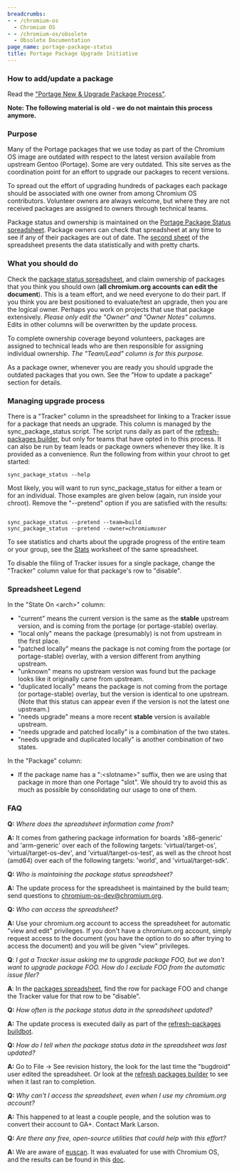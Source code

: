 ```yaml
---
breadcrumbs:
- - /chromium-os
  - Chromium OS
- - /chromium-os/obsolete
  - Obsolete Documentation
page_name: portage-package-status
title: Portage Package Upgrade Initiative
---
```


### How to add/update a package

Read the ["Portage New & Upgrade Package
Process"](/chromium-os/developer-library/guides/portage/package-upgrade-process/).

**Note: The following material is old - we do not maintain this process
anymore.**

### **Purpose**

Many of the Portage packages that we use today as part of the Chromium OS image
are outdated with respect to the latest version available from upstream Gentoo
(Portage). Some are very outdated. This site serves as the coordination point
for an effort to upgrade our packages to recent versions.

To spread out the effort of upgrading hundreds of packages each package should
be associated with one owner from among Chromium OS contributors. Volunteer
owners are always welcome, but where they are not received packages are assigned
to owners through technical teams.

Package status and ownership is maintained on the [Portage Package Status
spreadsheet](https://spreadsheets1.google.com/a/chromium.org/spreadsheet/ccc?key=tJuuSuHmrEMqdL5b8dkgBIA).
Package owners can check that spreadsheet at any time to see if any of their
packages are out of date. The [second
sheet](https://spreadsheets.google.com/a/chromium.org/spreadsheet/ccc?pli=1&key=0AsXDKtaHikmcdEp1dVN1SG1yRU1xZEw1Yjhka2dCSUE#gid=1)
of the spreadsheet presents the data statistically and with pretty charts.

### **What you should do**

Check the [package status
spreadsheet](https://spreadsheets1.google.com/a/chromium.org/spreadsheet/ccc?key=tJuuSuHmrEMqdL5b8dkgBIA),
and claim ownership of packages that you think you should own (**all
chromium.org accounts can edit the document**). This is a team effort, and we
need everyone to do their part. If you think you are best positioned to
evaluate/test an upgrade, then you are the logical owner. Perhaps you work on
projects that use that package extensively. *Please only edit the "Owner" and
"Owner Notes" columns.* Edits in other columns will be overwritten by the update
process.

To complete ownership coverage beyond volunteers, packages are assigned to
technical leads who are then responsible for assigning individual ownership.
*The "Team/Lead" column is for this purpose.*

As a package owner, whenever you are ready you should upgrade the outdated
packages that you own. See the "How to update a package" section for details.

### Managing upgrade process

There is a "Tracker" column in the spreadsheet for linking to a Tracker issue
for a package that needs an upgrade. This column is managed by the
sync_package_status script. The script runs daily as part of the
[refresh-packages
builder](http://build.chromium.org/p/chromiumos/builders/refresh%20packages),
but only for teams that have opted in to this process. It can also be run by
team leads or package owners whenever they like. It is provided as a
convenience. Run the following from within your chroot to get started:

```none
sync_package_status --help
```

Most likely, you will want to run sync_package_status for either a team or for
an individual. Those examples are given below (again, run inside your chroot).
Remove the "--pretend" option if you are satisfied with the results:

<pre><code>
sync_package_status --pretend --team=build
sync_package_status --pretend --owner=<i>chromiumuser</i>
</code></pre>

To see statistics and charts about the upgrade progress of the entire team or
your group, see the
[Stats](https://docs.google.com/a/chromium.org/spreadsheet/ccc?key=0AsXDKtaHikmcdEp1dVN1SG1yRU1xZEw1Yjhka2dCSUE#gid=1)
worksheet of the same spreadsheet.

To disable the filing of Tracker issues for a single package, change the
"Tracker" column value for that package's row to "disable".

### **Spreadsheet Legend**

In the "State On &lt;arch&gt;" column:

*   "current" means the current version is the same as the **stable**
            upstream version, and is coming from the portage (or portage-stable)
            overlay.
*   "local only" means the package (presumably) is not from upstream in
            the first place.
*   "patched locally" means the package is not coming from the portage
            (or portage-stable) overlay, with a version different from anything
            upstream.
*   "unknown" means no upstream version was found but the package looks
            like it originally came from upstream.
*   "duplicated locally" means the package is not coming from the
            portage (or portage-stable) overlay, but the version is identical to
            one upstream. (Note that this status can appear even if the version
            is not the latest one upstream.)
*   "needs upgrade" means a more recent **stable** version is available
            upstream.
*   "needs upgrade and patched locally" is a combination of the two
            states.
*   "needs upgrade and duplicated locally" is another combination of two
            states.

In the "Package" column:

*   If the package name has a ":&lt;slotname&gt;" suffix, then we are
            using that package in more than one Portage "slot". We should try to
            avoid this as much as possible by consolidating our usage to one of
            them.

### **FAQ**

**Q:** *Where does the spreadsheet information come from?*

**A:** It comes from gathering package information for boards 'x86-generic' and
'arm-generic' over each of the following targets: 'virtual/target-os',
'virtual/target-os-dev', and 'virtual/target-os-test', as well as the chroot
host (amd64) over each of the following targets: 'world', and
'virtual/target-sdk'.

**Q:** *Who is maintaining the package status spreadsheet?*

**A:** The update process for the spreadsheet is maintained by the build team;
send questions to chromium-os-dev@chromium.org.

**Q:** *Who can access the spreadsheet?*

**A:** Use your chromium.org account to access the spreadsheet for automatic
"view and edit" privileges. If you don't have a chromium.org account, simply
request access to the document (you have the option to do so after trying to
access the document) and you will be given "view" privileges.

**Q**: *I got a Tracker issue asking me to upgrade package FOO, but we don't
want to upgrade package FOO. How do I exclude FOO from the automatic issue
filer?*

**A**: In the [packages
spreadsheet](https://spreadsheets1.google.com/a/chromium.org/spreadsheet/ccc?key=tJuuSuHmrEMqdL5b8dkgBIA),
find the row for package FOO and change the Tracker value for that row to be
"disable".

**Q:** *How often is the package status data in the spreadsheet updated?*

**A:** The update process is executed daily as part of the [refresh-packages
buildbot](http://build.chromium.org/p/chromiumos/builders/refresh%20packages).

**Q:** *How do I tell when the package status data in the spreadsheet was last
updated?*

**A:** Go to File -&gt; See revision history, the look for the last time the
"bugdroid" user edited the spreadsheet. Or look at the [refresh packages
builder](http://build.chromium.org/p/chromiumos/builders/refresh%20packages) to
see when it last ran to completion.

**Q:** *Why can't I access the spreadsheet, even when I use my chromium.org
account?*

**A:** This happened to at least a couple people, and the solution was to
convert their account to GA+. Contact Mark Larson.

**Q:** *Are there any free, open-source utilities that could help with this
effort?*

**A:** We are aware of [euscan](http://euscan.iksaif.net/). It was evaluated for
use with Chromium OS, and the results can be found in this
[doc](https://docs.google.com/a/chromium.org/document/d/1QejmQQokk1lKS9PGuS_Zs279Z1cATNwYc9IVPyL__ZQ/edit).
